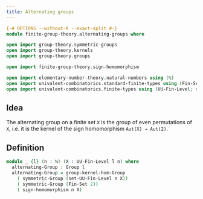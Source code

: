 ```yaml
---
title: Alternating groups
---
```


```agda
{-# OPTIONS --without-K --exact-split #-}
module finite-group-theory.alternating-groups where

open import group-theory.symmetric-groups
open import group-theory.kernels
open import group-theory.groups

open import finite-group-theory.sign-homomorphism

open import elementary-number-theory.natural-numbers using (ℕ)
open import univalent-combinatorics.standard-finite-types using (Fin-Set)
open import univalent-combinatorics.finite-types using (UU-Fin-Level; set-UU-Fin-Level)
```

## Idea

The alternating group on a finite set `X` is the group of even permutations of `X`, i.e. it is the kernel of the sign homomorphism `Aut(X) → Aut(2)`.

## Definition

```agda
module _ {l} (n : ℕ) (X : UU-Fin-Level l n) where
  alternating-Group : Group l
  alternating-Group = group-kernel-hom-Group
    ( symmetric-Group (set-UU-Fin-Level n X))
    ( symmetric-Group (Fin-Set 2))
    ( sign-homomorphism n X)
```

